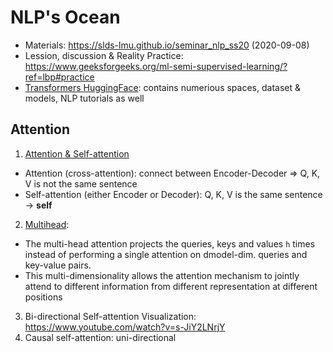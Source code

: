 # NLP's Ocean

- Materials: https://slds-lmu.github.io/seminar_nlp_ss20 (2020-09-08)
- Lession, discussion & Reality Practice: https://www.geeksforgeeks.org/ml-semi-supervised-learning/?ref=lbp#practice
- [Transformers HuggingFace](https://huggingface.co/docs/transformers/glossary): contains numerious spaces, dataset & models, NLP tutorials as well 


## Attention
1. [Attention & Self-attention](https://medium.com/@angelina.yang/whats-the-difference-between-attention-and-self-attention-in-transformer-models-2846665880b6)
  - Attention (cross-attention): connect between Encoder-Decoder => Q, K, V is not the same sentence
  - Self-attention (either Encoder or Decoder): Q, K, V is the same sentence -> **self**
2. [Multihead](https://slds-lmu.github.io/seminar_nlp_ss20/attention-and-self-attention-for-nlp.html):
  - The multi-head attention projects the queries, keys and values `h` times instead of performing a single attention on dmodel-dim. queries and key-value pairs.
  - This multi-dimensionality allows the attention mechanism to jointly attend to different information from different representation at different positions
3. Bi-directional Self-attention Visualization: https://www.youtube.com/watch?v=s-JiY2LNrjY
4. Causal self-attention: uni-directional
